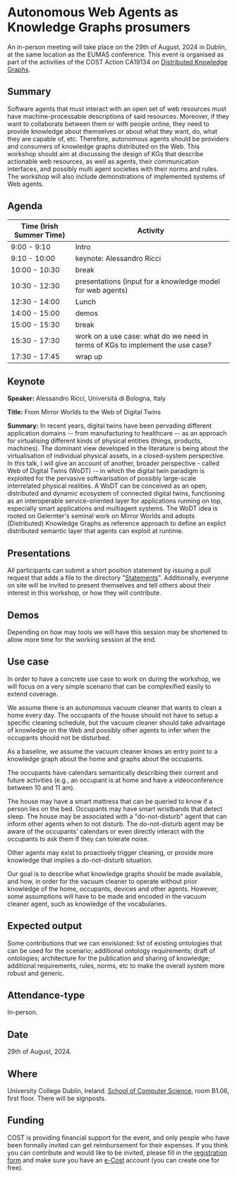 # Autonomous Web Agents as Knowledge Graphs prosumers

An in-person meeting will take place on the 29th of August, 2024 in Dublin, at the same location as the EUMAS conference.
This event is organised as part of the activities of the COST Action CA19134 on [Distributed Knowledge Graphs](https://cost-dkg.eu/).

## Summary

Software agents that must interact with an open set of web resources must have machine-processable descriptions of said resources. Moreover, if they want to collaborate between them or with people online, they need to provide knowledge about themselves or about what they want, do, what they are capable of, etc. Therefore, autonomous agents should be providers and consumers of knowledge graphs distributed on the Web. This workshop should aim at discussing the design of KGs that describe actionable web resources, as well as agents, their communication interfaces, and possibly multi agent societies with their norms and rules. The workshop will also include demonstrations of implemented systems of Web agents.

## Agenda

| Time (Irish Summer Time) | Activity                                                                       |
|--------------------------|--------------------------------------------------------------------------------|
|   9:00 - 9:10            | Intro                                                                          |
|   9:10 - 10:00           | keynote: Alessandro Ricci                                                      |
|  10:00 - 10:30           | break                                                                          |
|  10:30 - 12:30           | presentations (input for a knowledge model for web agents)                     |
|  12:30 - 14:00           | Lunch                                                                          |
|  14:00 - 15:00           | demos                                                                          |
|  15:00 - 15:30           | break                                                                          |
|  15:30 - 17:30           | work on a use case: what do we need in terms of KGs to implement the use case? |
|  17:30 - 17:45           | wrap up                                                                        |

## Keynote

**Speaker:** Alessandro Ricci, Università di Bologna, Italy

**Title:** From Mirror Worlds to the Web of Digital Twins

**Summary:** In recent years, digital twins have been pervading different application domains -- from manufacturing to healthcare -- as an approach for virtualising different kinds of physical entities (things, products, machines).  The dominant view developed in the literature is being about the virtualisation of individual physical assets, in a closed-system perspective. In this talk, I will give an account of another, broader perspective - called Web of Digital Twins (WoDT) -- in which the digital twin paradigm is exploited for the pervasive softwarisation of possibly large-scale interrelated physical realities. A WoDT can be conceived as an open, distributed and dynamic ecosystem of connected digital twins, functioning as an interoperable service-oriented layer  for applications running on top, especially smart applications and multiagent systems. The WoDT idea is rooted on Gelernter's seminal work on Mirror Worlds and adopts (Distributed) Knowledge Graphs as reference approach to define an explict distributed semantic layer that agents can exploit at runtime.

## Presentations

All participants can submit a short position statement by issuing a pull request that adds a file to the directory "[Statements](https://github.com/w3c-cg/webagents/tree/main/Meetings/2024-08-29-DKG-workshop/Statements)". Additionally, everyone on site will be invited to present themselves and tell others about their interest in this workshop, or how they will contribute.

## Demos

Depending on how may tools we will have this session may be shortened to allow more time for the working session at the end.

## Use case

In order to have a concrete use case to work on during the workshop, we will focus on a very simple scenario that can be complexified easily to extend coverage.

We assume there is an autonomous vacuum cleaner that wants to clean a home every day. The occupants of the house should not have to setup a specific cleaning schedule, but the vacuum cleaner should take advantage of knowledge on the Web and possibly other agents to infer when the occupants should not be disturbed.

As a baseline, we assume the vacuum cleaner knows an entry point to a knowledge graph about the home and graphs about the occupants.

The occupants have calendars semantically describing their current and future activities (e.g., an occupant is at home and have a videoconference between 10 and 11 am).

The house may have a smart mattress that can be queried to know if a person lies on the bed. Occupants may have smart wristbands that detect sleep.
The house may be associated with a "do-not-disturb" agent that can inform other agents when to not disturb. The do-not-disturb agent may be aware of the occupants' calendars or even directly interact with the occupants to ask them if they can tolerate noise.

Other agents may exist to proactively trigger cleaning, or provide more knowledge that implies a do-not-disturb situation.

Our goal is to describe what knowledge graphs should be made available, and how, in order for the vacuum cleaner to operate without prior knowledge of the home, occupants, devices and other agents. However, some assumptions will have to be made and encoded in the vacuum cleaner agent, such as knowledge of the vocabularies.

## Expected output

Some contributions that we can envisioned: list of existing ontologies that can be used for the scenario; additional ontology requirements; draft of ontologies; architecture for the publication and sharing of knowledge; additional requirements, rules, norms, etc to make the overall system more robust and generic.

## Attendance-type

In-person.

## Date

29th of August, 2024.

## Where

University College Dublin, Ireland. [School of Computer Science](https://www.openstreetmap.org/way/23653391#map=18/53.308973/-6.223916), room B1.06, first floor. There will be signposts.

## Funding

COST is providing financial support for the event, and only people who have been formally invited can get reimbursement for their expenses. If you think you can contribute and would like to be invited, please fill in the [registration form](https://framaforms.org/participation-to-cost-action-dkg-meeting-on-web-agents-1712069231) and make sure you have an [e-Cost](https://e-services.cost.eu/) account (you can create one for free).
